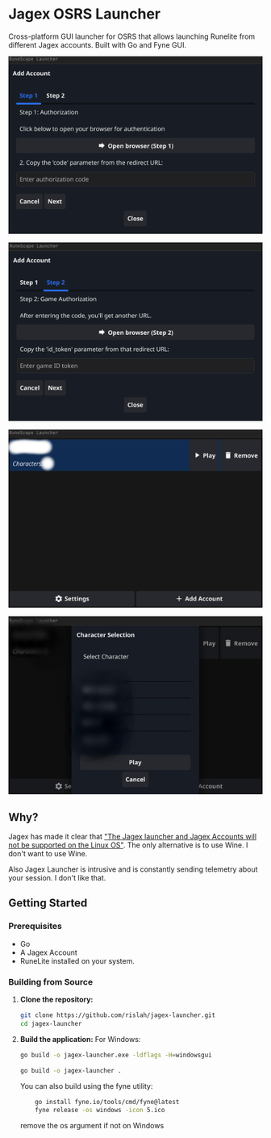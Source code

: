 # Jagex OSRS Launcher

Cross-platform GUI launcher for OSRS that allows launching Runelite from different Jagex accounts. Built with Go and Fyne GUI.


![Screenshot 1](screenshot.png)

![Screenshot 2](screenshot2.png)

![Screenshot 3](screenshot3.png)

![Screenshot 4](screenshot4.jpg)

## Why?
Jagex has made it clear that ["The Jagex launcher and Jagex Accounts will not be supported on the Linux OS"](https://help.jagex.com/hc/en-gb/articles/13413514881937). The only alternative is to use Wine. I don't want to use Wine.

Also Jagex Launcher is intrusive and is constantly sending telemetry about your session. I don't like that.

## Getting Started

### Prerequisites

*   Go
*   A Jagex Account
*   RuneLite installed on your system.

### Building from Source

1.  **Clone the repository:**
    ```bash
    git clone https://github.com/rislah/jagex-launcher.git
    cd jagex-launcher
    ```
2.  **Build the application:**
    For Windows:
    ```bash
    go build -o jagex-launcher.exe -ldflags -H=windowsgui
    ```
    ```bash
    go build -o jagex-launcher .
    ```

    You can also build using the fyne utility:
    ```bash
        go install fyne.io/tools/cmd/fyne@latest
        fyne release -os windows -icon 5.ico
    ```
    remove the os argument if not on Windows
    
